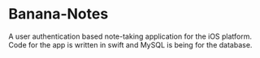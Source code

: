 # Banana-Notes
A user authentication based note-taking application for the iOS platform. Code for the app is written in swift and MySQL is being for the database.
